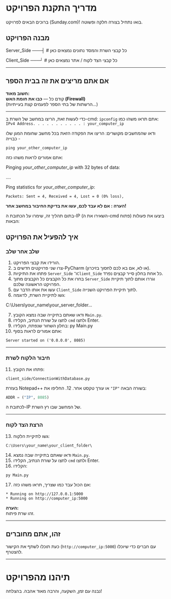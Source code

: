 
# מדריך התקנת הפרויקט  
ברוכים הבאים לפרויקט (Sunday.com)! בואו נתחיל בצורה חלקה ופשוטה.

## מבנה הפרויקט
Server_Side ───┤ # כל קבצי השרת והמסד נתונים נמצאים כאן

Client_Side ───┘ # כל קבצי הצד לקוח / אתר נמצאים כאן


---

## אם אתם מריצים את זה בבית הספר

**חשוב מאוד:**  
קודם כל — **כבו את חומת האש (Firewall)**  
(הרשתות של בתי הספר לפעמים קצת בעייתיות...)

---
כדי לעשות זאת, הריצו במחשב של השרת ב-cmd: 
 ```ipconfig```
 אתם תראו משהו כמו: 
```IPv4 Address. . . . . . . . . . . : your_computer_ip```

ודאו שהמחשבים מקושרים: הריצו את הפקודה הזאת בכל מחשב שחומת המגן שלו כבוייה - 

```ping your_other_computer_ip```


אתם אמורים לראות משהו כזה:

Pinging *your_other_computer_ip* with 32 bytes of data:

....

Ping statistics for *your_other_computer_ip*:

    Packets: Sent = 4, Received = 4, Lost = 0 (0% loss),
**הערה : אם לא עבד לכם, עשו את בדיקת החיבור במחשב אחר!**

בתום תהליך זה, שימרו על הכתובת ה-IP (השאירו את ה-cmd פתוח)
ביצעו את פעולות הבאות:

## איך להפעיל את הפרויקט

### שלב אחר שלב

1. הורידו את קבצי הפרויקט.
2. צרו שני פרויקטים חדשים ב-PyCharm (או לא, אם בא לכם לחסוך בזיכרון).
3. פתחו את התיקיות `Server_Side` ו־`Client_Side` כל אחת בחלון סייר קבצים נפרד.
4. בחרו את כל הקבצים כל הקבצים מתוך `Server_Side` וגררו אותם לתוך תיקיית הפרויקט הראשונה שלכם.
5. עשו את אותו הדבר עם `Client_Side` לתוך תיקיית הפרויקט השנייה.
6. גשו לתיקיית השרת, לדוגמה:

C:\Users\your_name\your_server_folder\...

7. ודאו שאתם בתיקייה שבה נמצא הקובץ `Main.py`.
8. לחצו על שורת הנתיב, הקלידו `cmd` ולחצו Enter.
9. בחלון השחור שנפתח, הקלידו:
py Main.py
10. אתם אמורים לראות בסוף:
 ```
 Server started on ('0.0.0.0', 8085)
 ```

---

### חיבור הלקוח לשרת

11. פתחו את הקובץ:
 ```
 client_side/ConnectionWithDatabase.py
 ```
 בעזרת Notepad++ או עורך טקסט אחר.
12. החליפו את `"IP"` בשורה הבאה:
 ```python
 ADDR = ("IP", 8085)
 ```
 לכתובת ה-IP של המחשב שבו רץ השרת.
 
---

### הרצת הצד לקוח

13. גשו לתיקיית הלקוח:
 ```
 C:\Users\your_name\your_client_folder\
 ```
14. ודאו שאתם בתיקייה שבה נמצא `Main.py`.
15. לחצו על שורת הנתיב, הקלידו `cmd` ולחצו Enter.
16. הקלידו:
 ```
 py Main.py
 ```
17. אם הכול עבד כמו שצריך, תראו משהו כזה:
 ```
 * Running on http://127.0.0.1:5000
 * Running on http://computer_ip:5000
 ```

**הערה:**  
זהו שרת פיתוח. 

---

## זהו, אתם מחוברים

כעת תוכלו לשתף את הקישור (`http://computer_ip:5000`) עם חברים כדי שיוכלו להצטרף.

---

# תיהנו מהפרויקט  
נבנה עם זמן, השקעה, והרבה מאוד אהבה. בהצלחה!
